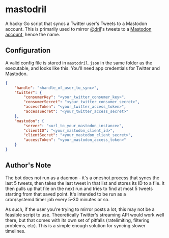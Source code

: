 # mastodril

A hacky Go script that syncs a Twitter user's Tweets to a Mastodon account.
This is primarily used to mirror [@dril](https://twitter.com/dril)'s tweets 
to a [Mastodon account](https://botsin.space/@mastodril), hence the name.

## Configuration

A valid config file is stored in `mastodril.json` in the same folder as the
executable, and looks like this. You'll need app credentials for Twitter and
Mastodon.
```json
{
	"handle": "<handle_of_user_to_sync>",
	"twitter": {
		"consumerKey": "<your_twitter_consumer_key>",
		"consumerSecret": "<your_twitter_consumer_secret>",
		"accessToken": "<your_twitter_access_token>",
		"accessSecret": "<your_twitter_access_secret>"
	},
	"mastodon": {
		"server": "<url_to_your_mastodon_instance>",
		"clientID": "<your_mastodon_client_id>",
		"clientSecret": "<your_mastodon_client_secret>",
		"accessToken": "<your_mastodon_access_token>"
	}
}
```

## Author's Note

The bot does not run as a daemon - it's a oneshot process that syncs the
last 5 tweets, then takes the last tweet in that list and stores its ID
to a file. It then pulls up that file on the next run and tries to find at
most 5 tweets starting from that saved point. It's intended to be run as
a cron/systemd.timer job every 5-30 minutes or so.

As such, if the user you're trying to mirror posts a lot, this may not be 
a feasible script to use. Theoretically Twitter's streaming API would work
well there, but that comes with its own set of pitfalls (ratelimiting,
filtering problems, etc). This is a simple enough solution for syncing 
slower timelines.
